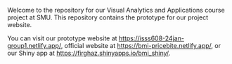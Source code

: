 Welcome to the repository for our Visual Analytics and Applications course project at SMU. This repository contains the prototype for our project website.

You can visit our prototype website at https://isss608-24jan-group1.netlify.app/, official website at https://bmi-pricebite.netlify.app/, or our Shiny app at https://firghaz.shinyapps.io/bmi_shiny/.
